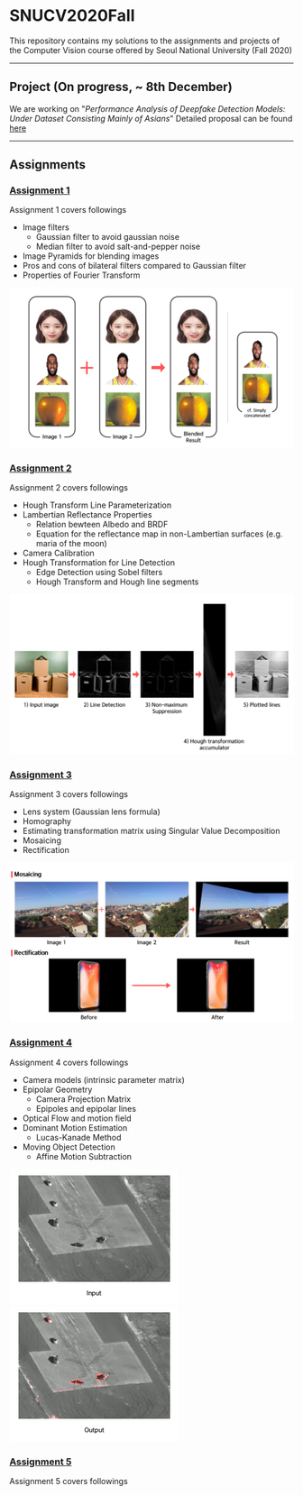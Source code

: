 # SNUCV2020Fall

This repository contains my solutions to the assignments and projects of the Computer Vision course offered by Seoul National University (Fall 2020)


---

## Project (On progress, ~ 8th December)


We are working on "*Performance Analysis of Deepfake Detection Models: Under Dataset Consisting Mainly of Asians*"
Detailed proposal can be found [here](https://github.com/swc0620/SNUCV2020Fall/blob/master/Project/Proposal.pdf)



---

## Assignments


### [Assignment 1](https://github.com/swc0620/SNUCV2020Fall/blob/master/HW1/hw1.pdf)

Assignment 1 covers followings

* Image filters
    * Gaussian filter to avoid gaussian noise
    * Median filter to avoid salt-and-pepper noise
* Image Pyramids for blending images
* Pros and cons of bilateral filters compared to Gaussian filter
* Properties of Fourier Transform

![result](https://github.com/swc0620/SNUCV2020Fall/blob/master/HW1/results_images.png)


### [Assignment 2](https://github.com/swc0620/SNUCV2020Fall/blob/master/HW2/HW2.pdf)

Assignment 2 covers followings

* Hough Transform Line Parameterization
* Lambertian Reflectance Properties
    * Relation bewteen Albedo and BRDF
    * Equation for the reflectance map in non-Lambertian surfaces (e.g. maria of the moon)
* Camera Calibration
* Hough Transformation for Line Detection
    * Edge Detection using Sobel filters
    * Hough Transform and Hough line segments

![result](https://github.com/swc0620/SNUCV2020Fall/blob/master/HW2/results_image.png)

### [Assignment 3](https://github.com/swc0620/SNUCV2020Fall/blob/master/HW3/hw3.pdf)

Assignment 3 covers followings

* Lens system (Gaussian lens formula)
* Homography
* Estimating transformation matrix using Singular Value Decomposition
* Mosaicing
* Rectification

![result](https://github.com/swc0620/SNUCV2020Fall/blob/master/HW3/results_image.png)

### [Assignment 4](https://github.com/swc0620/SNUCV2020Fall/blob/master/HW4/hw4-v1_1.pdf)

Assignment 4 covers followings

* Camera models (intrinsic parameter matrix)
* Epipolar Geometry
    * Camera Projection Matrix
    * Epipoles and epipolar lines
* Optical Flow and motion field
* Dominant Motion Estimation
    * Lucas-Kanade Method
* Moving Object Detection
    * Affine Motion Subtraction

[![input](https://github.com/swc0620/SNUCV2020Fall/blob/master/HW4/Input.png)](https://www.youtube.com/watch?v=qtsJIBJuscI)
[![output](https://github.com/swc0620/SNUCV2020Fall/blob/master/HW4/Output.png)](https://www.youtube.com/watch?v=x99fGAhnoCY)

### [Assignment 5]()

Assignment 5 covers followings